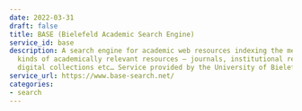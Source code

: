 ```yaml
---
date: 2022-03-31
draft: false
title: BASE (Bielefeld Academic Search Engine)
service_id: base
description: A search engine for academic web resources indexing the metadata of all
  kinds of academically relevant resources – journals, institutional repositories,
  digital collections etc… Service provided by the University of Bielefeld (Germany).
service_url: https://www.base-search.net/
categories:
- search
---
```



